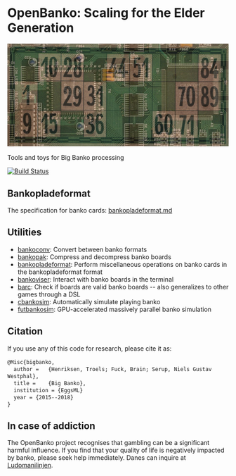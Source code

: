 # OpenBanko: Scaling for the Elder Generation

![Logo](bankochip.jpg)

Tools and toys for Big Banko processing

[![Build Status](https://travis-ci.org/diku-dk/openbanko.svg?branch=master)](https://travis-ci.org/diku-dk/openbanko)


## Bankopladeformat

The specification for banko cards: [bankopladeformat.md](bankopladeformat.md)


## Utilities

+ [bankoconv](bankoconv): Convert between banko formats
+ [bankopak](bankopak): Compress and decompress banko boards
+ [bankopladeformat](bankopladeformat): Perform miscellaneous
  operations on banko cards in the bankopladeformat format
+ [bankoviser](bankoviser): Interact with banko boards in the terminal
+ [barc](barc): Check if boards are valid banko boards -- also
  generalizes to other games through a DSL
+ [cbankosim](cbankosim/): Automatically simulate playing banko
+ [futbankosim](futbankosim/): GPU-accelerated massively parallel banko simulation


## Citation

If you use any of this code for research, please cite it as:

    @Misc{bigbanko,
      author =   {Henriksen, Troels; Fuck, Brain; Serup, Niels Gustav Westphal},
      title =    {Big Banko},
      institution = {EggsML}
      year = {2015--2018}
    }

## In case of addiction

The OpenBanko project recognises that gambling can be a significant
harmful influence.  If you find that your quality of life is
negatively impacted by banko, please seek help immediately.  Danes can
inquire at [Ludomanilinjen](http://www.ludomanilinjen.dk/).
